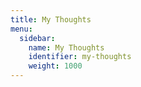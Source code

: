 ```yaml
---
title: My Thoughts
menu:
  sidebar:
    name: My Thoughts
    identifier: my-thoughts
    weight: 1000
---
```

